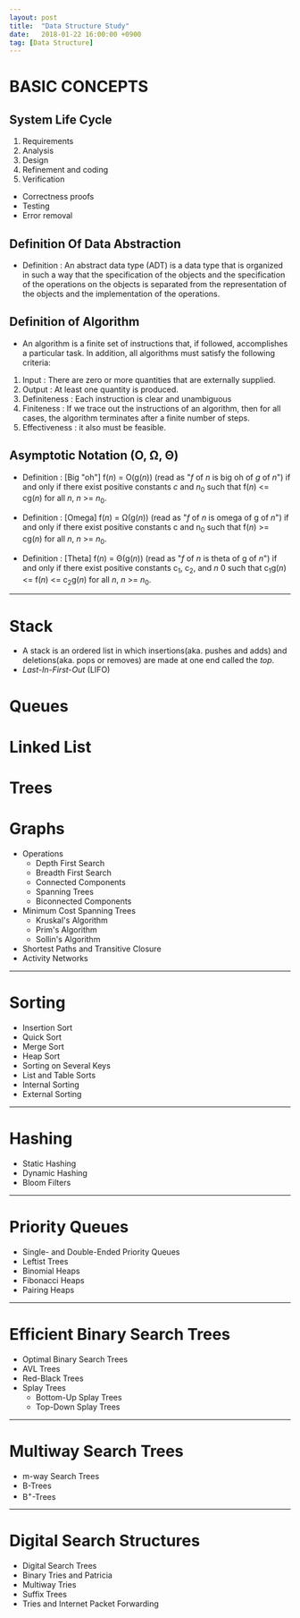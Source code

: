 ```yaml
---
layout: post
title:  "Data Structure Study"
date:   2018-01-22 16:00:00 +0900
tag: [Data Structure]
---
```


# BASIC CONCEPTS

## System Life Cycle

1. Requirements
2. Analysis
3. Design
4. Refinement and coding
5. Verification
  - Correctness proofs
  - Testing
  - Error removal

## Definition Of Data Abstraction

- Definition : An abstract data type (ADT) is a data type that is organized in such a way that the specification of the objects and the specification of the operations on the objects is separated from the representation of the objects and the implementation of the operations.

## Definition of Algorithm
  - An algorithm is a finite set of instructions that, if followed, accomplishes a particular task. In addition, all algorithms must satisfy the following criteria:
  1. Input : There are zero or more quantities that are externally supplied.
  2. Output : At least one quantity is produced.
  3. Definiteness : Each instruction is clear and unambiguous
  4. Finiteness : If we trace out the instructions of an algorithm, then for all cases, the algorithm terminates after a finite number of steps.
  5. Effectiveness : it also must be feasible.

## Asymptotic Notation (O, Ω, Θ)

- Definition : [Big "oh"] f(_n_) = O(g(_n_)) (read as "_f_ of _n_ is big oh of _g_ of _n_") if and only if there exist positive constants _c_ and _n_<sub>0</sub> such that f(_n_) <= cg(_n_) for all _n_, _n_ >= _n_<sub>0</sub>.

- Definition : [Omega] f(_n_) = Ω(g(_n_)) (read as "_f_ of _n_ is omega of g of _n_") if and only if there exist positive constants c and n<sub>0</sub> such that f(_n_) >= cg(_n_) for all _n_, _n_ >= _n_<sub>0</sub>.

- Definition : [Theta] f(_n_) = Θ(g(_n_)) (read as "_f_ of _n_ is theta of g of _n_") if and only if there exist positive constants c<sub>1</sub>, c<sub>2</sub>, and _n_ 0 such that c<sub>1</sub>g(_n_) <= f(_n_) <= c<sub>2</sub>g(_n_) for all _n_, _n_ >= _n_<sub>0</sub>.


---

# **Stack**
  - A stack is an ordered list in which insertions(aka. pushes and adds) and deletions(aka. pops or removes) are made at one end called the _top_.
  - _Last-In-First-Out_ (LIFO)

# **Queues**

# **Linked List**
# **Trees**
# **Graphs**
  - Operations
    - Depth First Search
    - Breadth First Search
    - Connected Components
    - Spanning Trees
    - Biconnected Components
  - Minimum Cost Spanning Trees
    - Kruskal's Algorithm
    - Prim's Algorithm
    - Sollin's Algorithm
  - Shortest Paths and Transitive Closure
  - Activity Networks

---

# **Sorting**
  - Insertion Sort
  - Quick Sort
  - Merge Sort
  - Heap Sort
  - Sorting on Several Keys
  - List and Table Sorts
  - Internal Sorting
  - External Sorting

---

# **Hashing**
  - Static Hashing
  - Dynamic Hashing
  - Bloom Filters

---

# **Priority Queues**
  - Single- and Double-Ended Priority Queues
  - Leftist Trees
  - Binomial Heaps
  - Fibonacci Heaps
  - Pairing Heaps

---

# **Efficient Binary Search Trees**
  - Optimal Binary Search Trees
  - AVL Trees
  - Red-Black Trees
  - Splay Trees
    - Bottom-Up Splay Trees
    - Top-Down Splay Trees

---

# **Multiway Search Trees**
  - m-way Search Trees
  - B-Trees
  - B<sup>+</sup>-Trees

---

# **Digital Search Structures**
  - Digital Search Trees
  - Binary Tries and Patricia
  - Multiway Tries
  - Suffix Trees
  - Tries and Internet Packet Forwarding
